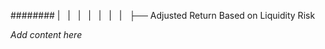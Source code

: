 ######## |   |   |   |   |   |   |   ├── Adjusted Return Based on Liquidity Risk

*Add content here*